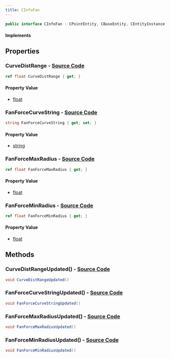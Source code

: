 ```yaml
---
title: CInfoFan
---
```


```csharp
public interface CInfoFan : CPointEntity, CBaseEntity, CEntityInstance, ISchemaClass<CEntityInstance>, ISchemaClass<CBaseEntity>, ISchemaClass<CPointEntity>, ISchemaClass<CInfoFan>, ISchemaField, ISchemaClass, INativeHandle
```

#### Implements

## Properties

### **CurveDistRange** - [Source Code](https://github.com/swiftly-solution/swiftlys2/blob/main/managed/src/SwiftlyS2.Generated/Schemas/Interfaces/CInfoFan.cs#L20)

```csharp
ref float CurveDistRange { get; }
```

#### Property Value

- [float](https://learn.microsoft.com/dotnet/api/system.single)

### **FanForceCurveString** - [Source Code](https://github.com/swiftly-solution/swiftlys2/blob/main/managed/src/SwiftlyS2.Generated/Schemas/Interfaces/CInfoFan.cs#L22)

```csharp
string FanForceCurveString { get; set; }
```

#### Property Value

- [string](https://learn.microsoft.com/dotnet/api/system.string)

### **FanForceMaxRadius** - [Source Code](https://github.com/swiftly-solution/swiftlys2/blob/main/managed/src/SwiftlyS2.Generated/Schemas/Interfaces/CInfoFan.cs#L16)

```csharp
ref float FanForceMaxRadius { get; }
```

#### Property Value

- [float](https://learn.microsoft.com/dotnet/api/system.single)

### **FanForceMinRadius** - [Source Code](https://github.com/swiftly-solution/swiftlys2/blob/main/managed/src/SwiftlyS2.Generated/Schemas/Interfaces/CInfoFan.cs#L18)

```csharp
ref float FanForceMinRadius { get; }
```

#### Property Value

- [float](https://learn.microsoft.com/dotnet/api/system.single)

## Methods

### **CurveDistRangeUpdated()** - [Source Code](https://github.com/swiftly-solution/swiftlys2/blob/main/managed/src/SwiftlyS2.Generated/Schemas/Interfaces/CInfoFan.cs#L26)

```csharp
void CurveDistRangeUpdated()
```

### **FanForceCurveStringUpdated()** - [Source Code](https://github.com/swiftly-solution/swiftlys2/blob/main/managed/src/SwiftlyS2.Generated/Schemas/Interfaces/CInfoFan.cs#L27)

```csharp
void FanForceCurveStringUpdated()
```

### **FanForceMaxRadiusUpdated()** - [Source Code](https://github.com/swiftly-solution/swiftlys2/blob/main/managed/src/SwiftlyS2.Generated/Schemas/Interfaces/CInfoFan.cs#L24)

```csharp
void FanForceMaxRadiusUpdated()
```

### **FanForceMinRadiusUpdated()** - [Source Code](https://github.com/swiftly-solution/swiftlys2/blob/main/managed/src/SwiftlyS2.Generated/Schemas/Interfaces/CInfoFan.cs#L25)

```csharp
void FanForceMinRadiusUpdated()
```

